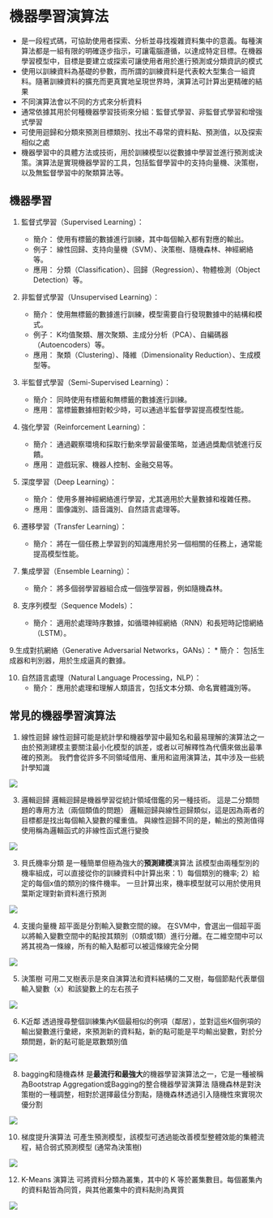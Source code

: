 # 機器學習演算法
* 是一段程式碼，可協助使用者探索、分析並尋找複雜資料集中的意義。每種演算法都是一組有限的明確逐步指示，可讓電腦遵循，以達成特定目標。在機器學習模型中，目標是要建立或探索可讓使用者用於進行預測或分類資訊的模式
* 使用以訓練資料為基礎的參數，而所謂的訓練資料是代表較大型集合一組資料。隨著訓練資料的擴充而更真實地呈現世界時，演算法可計算出更精確的結果
* 不同演算法會以不同的方式來分析資料
* 通常依據其用於何種機器學習技術來分組：監督式學習、非監督式學習和增強式學習
* 可使用迴歸和分類來預測目標類別、找出不尋常的資料點、預測值，以及探索相似之處
* 機器學習中的具體方法或技術，用於訓練模型以從數據中學習並進行預測或決策。演算法是實現機器學習的工具，包括監督學習中的支持向量機、決策樹，以及無監督學習中的聚類算法等。

## 機器學習
1. 監督式學習（Supervised Learning）：
    * 簡介： 使用有標籤的數據進行訓練，其中每個輸入都有對應的輸出。
    * 例子： 線性回歸、支持向量機（SVM）、決策樹、隨機森林、神經網絡等。
    * 應用： 分類（Classification）、回歸（Regression）、物體檢測（Object Detection）等。

2. 非監督式學習（Unsupervised Learning）：
    * 簡介： 使用無標籤的數據進行訓練，模型需要自行發現數據中的結構和模式。
    * 例子： K均值聚類、層次聚類、主成分分析（PCA）、自編碼器（Autoencoders）等。
    * 應用： 聚類（Clustering）、降維（Dimensionality Reduction）、生成模型等。

3. 半監督式學習（Semi-Supervised Learning）：
    * 簡介： 同時使用有標籤和無標籤的數據進行訓練。
    * 應用： 當標籤數據相對較少時，可以通過半監督學習提高模型性能。

4. 強化學習（Reinforcement Learning）：
    * 簡介： 通過觀察環境和採取行動來學習最優策略，並通過獎勵信號進行反饋。
    * 應用： 遊戲玩家、機器人控制、金融交易等。

5. 深度學習（Deep Learning）：
    * 簡介： 使用多層神經網絡進行學習，尤其適用於大量數據和複雜任務。
    * 應用： 圖像識別、語音識別、自然語言處理等。

6. 遷移學習（Transfer Learning）：
    * 簡介： 將在一個任務上學習到的知識應用於另一個相關的任務上，通常能提高模型性能。

7. 集成學習（Ensemble Learning）：
    * 簡介： 將多個弱學習器組合成一個強學習器，例如隨機森林。

8. 支序列模型（Sequence Models）：
    * 簡介： 適用於處理時序數據，如循環神經網絡（RNN）和長短時記憶網絡（LSTM）。

9.生成對抗網絡（Generative Adversarial Networks，GANs）：
    * 簡介： 包括生成器和判別器，用於生成逼真的數據。

10. 自然語言處理（Natural Language Processing，NLP）：
    * 簡介： 應用於處理和理解人類語言，包括文本分類、命名實體識別等。

## 常見的機器學習演算法
1. 線性迴歸
線性迴歸可能是統計學和機器學習中最知名和最易理解的演算法之一
由於預測建模主要關注最小化模型的誤差，或者以可解釋性為代價來做出最準確的預測。 我們會從許多不同領域借用、重用和盜用演算法，其中涉及一些統計學知識

![](https://raw.githubusercontent.com/Chieh0622/alg112a/master/PIC/01_%E7%B7%9A%E6%80%A7%E5%9B%9E%E6%AD%B8.png)

3. 邏輯迴歸
邏輯迴歸是機器學習從統計領域借鑑的另一種技術。 這是二分類問題的專用方法（兩個類值的問題）
邏輯迴歸與線性迴歸類似，這是因為兩者的目標都是找出每個輸入變數的權重值。 與線性迴歸不同的是，輸出的預測值得使用稱為邏輯函式的非線性函式進行變換

![](https://raw.githubusercontent.com/Chieh0622/alg112a/master/PIC/02_%E9%82%8F%E8%BC%AF%E5%9B%9E%E6%AD%B8.png)

3. 貝氏機率分類
是一種簡單但極為強大的**預測建模**演算法
該模型由兩種型別的機率組成，可以直接從你的訓練資料中計算出來：1）每個類別的機率; 2）給定的每個x值的類別的條件機率。 一旦計算出來，機率模型就可以用於使用貝葉斯定理對新資料進行預測

![](https://raw.githubusercontent.com/Chieh0622/alg112a/master/PIC/03_%E8%B2%9D%E5%BC%8F%E6%A9%9F%E7%8E%87%E5%88%86%E9%A1%9E.png)

4. 支援向量機
超平面是分割輸入變數空間的線。 在SVM中，會選出一個超平面以將輸入變數空間中的點按其類別（0類或1類）進行分離。在二維空間中可以將其視為一條線，所有的輸入點都可以被這條線完全分開

![](https://raw.githubusercontent.com/Chieh0622/alg112a/master/PIC/04_%E6%94%AF%E6%8F%B4%E5%90%91%E9%87%8F%E6%A9%9F%E5%99%A8.png)

5. 決策樹
可用二叉樹表示是來自演算法和資料結構的二叉樹，每個節點代表單個輸入變數（x）和該變數上的左右孩子

![](https://raw.githubusercontent.com/Chieh0622/alg112a/master/PIC/05_%E6%B1%BA%E7%AD%96%E6%A8%B9.png)

6. K近鄰
透過搜尋整個訓練集內K個最相似的例項（鄰居），並對這些K個例項的輸出變數進行彙總，來預測新的資料點，新的點可能是平均輸出變數，對於分類問題，新的點可能是眾數類別值

![](https://raw.githubusercontent.com/Chieh0622/alg112a/master/PIC/06_K%E8%BF%91%E9%84%B0.png)

8. bagging和隨機森林
是**最流行和最強大**的機器學習演算法之一，它是一種被稱為Bootstrap Aggregation或Bagging的整合機器學習演算法
隨機森林是對決策樹的一種調整，相對於選擇最佳分割點，隨機森林透過引入隨機性來實現次優分割

![](https://raw.githubusercontent.com/Chieh0622/alg112a/master/PIC/07_%E9%9A%A8%E6%A9%9F%E6%A3%AE%E6%9E%97.png)

10. 梯度提升演算法
可產生預測模型，該模型可透過能改善模型整體效能的集體流程，結合弱式預測模型 (通常為決策樹)

![](https://raw.githubusercontent.com/Chieh0622/alg112a/master/PIC/08_%E6%A2%AF%E5%BA%A6%E4%B8%8A%E5%8D%87.png)

12. K-Means 演算法
可將資料分類為叢集，其中的 K 等於叢集數目。每個叢集內的資料點皆為同質，與其他叢集中的資料點則為異質

![](https://raw.githubusercontent.com/Chieh0622/alg112a/master/PIC/09_Kmeans.png)
